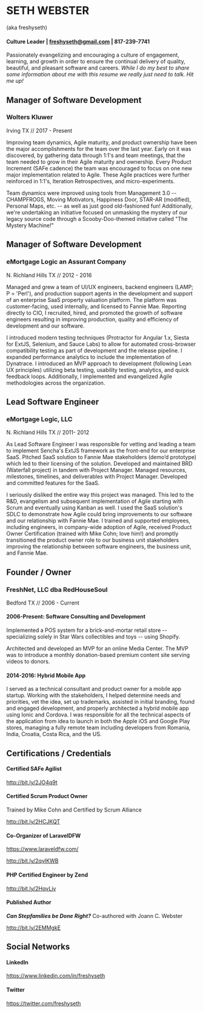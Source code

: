 # SETH WEBSTER
(aka freshyseth)
#### Culture Leader | [freshyseth@gmail.com](mailto:freshyseth@gmail.com) | 817-239-7741
Passionately evangelizing and encouraging a culture of engagement, learning, and growth in order to ensure the continual delivery of quality, beautiful, and pleasant software and careers. *While I do my best to share some information about me with this resume we really just need to talk. Hit me up!*

## Manager of Software Development
### Wolters Kluwer
Irving TX // 2017 - Present

Improving team dynamics, Agile maturity, and product ownership have been the major accomplishments for the team over the last year. Early on it was discovered, by gathering data through 1:1's and team meetings, that the team needed to grow in their Agile maturity and ownership. Every Product Increment (SAFe cadence) the team was encouraged to focus on one new major implementation related to Agile. These Agile practices were further reinforced in 1:1's, Iteration Retrospectives, and micro-experiments.

Team dynamics were improved using tools from Management 3.0 -- CHAMPFROGS, Moving Motivators, Happiness Door, STAR-AR (modified), Personal Maps, etc. -- as well as just good old-fashioned fun! Additionally, we're undertaking an initiative focused on unmasking the mystery of our legacy source code through a Scooby-Doo-themed initiative called "The Mystery Machine!"

## Manager of Software Development
### eMortgage Logic an Assurant Company
N. Richland Hills TX // 2012 - 2016

Managed and grew a team of UI/UX engineers, backend engineers (LAMP; P = 'Perl'), and production support agents in the development and support of an enterprise SaaS property valuation platform. The platform was customer-facing, used internally, and licensed to Fannie Mae. Reporting directly to CIO, I recruited, hired, and promoted the growth of software engineers resulting in improving production, quality and efficiency of development and our software.

I introduced modern testing techniques (Protractor for Angular 1.x, Siesta for ExtJS, Selenium, and Sauce Labs) to allow for automated cross-browser compatibility testing as part of development and the release pipeline. I expanded performance analytics to include the implementation of Dynatrace. I introduced an MVP approach to development (following Lean UX principles) utilizing beta testing, usability testing, analytics, and quick feedback loops. Additionally, I implemented and evangelized Agile methodologies across the organization.

## Lead Software Engineer
### eMortgage Logic, LLC
N. Richland Hills TX // 2011- 2012

As Lead Software Engineer I was responsible for vetting and leading a team to implement Sencha's ExtJS framework as the front-end for our enterprise SaaS. Pitched SaaS solution to Fannie Mae stakeholders (demo’d prototype) which led to their licensing of the solution. Developed and maintained BRD (Waterfall project) in tandem with Project Manager. Managed resources, milestones, timelines, and deliverables with Project Manager. Developed and committed features for the SaaS.

I seriously disliked the entire way this project was managed. This led to the R&D, evangelism and subsequent implementation of Agile starting with Scrum and eventually using Kanban as well. I used the SaaS solution's SDLC to demonstrate how Agile could bring improvements to our software and our relationship with Fannie Mae. I trained and supported employees, including engineers, in company-wide adoption of Agile, received Product Owner Certification (trained with Mike Cohn; love him!) and promptly transitioned the product owner role to our business unit stakeholders improving the relationship between software engineers, the business unit, and Fannie Mae.

## Founder / Owner
### FreshNet, LLC dba RedHouseSoul
Bedford TX // 2006 - Current

#### 2006-Present: Software Consulting and Development
Implemented a POS system for a brick-and-mortar retail store -- specializing solely in Star Wars collectibles and toys -- using Shopify.

Architected and developed an MVP for an online Media Center. The MVP was to introduce a monthly donation-based premium content site serving videos to donors.

#### 2014-2016: Hybrid Mobile App
I served as a technical consultant and product owner for a mobile app startup. Working with the stakeholders, I helped determine needs and priorities, vet the idea, set up trademarks, assisted in initial branding, found and engaged development, and properly architected a hybrid mobile app using Ionic and Cordova. I was responsible for all the technical aspects of the application from idea to launch in both the Apple iOS and Google Play stores, managing a fully remote team including developers from Romania, India, Croatia, Costa Rica, and the US.

## Certifications / Credentials
#### Certified SAFe Agilist
http://bit.ly/2JO4q9t

#### Certified Scrum Product Owner
Trained by Mike Cohn and Certified by Scrum Alliance

http://bit.ly/2HCJKQT

#### Co-Organizer of LaravelDFW
https://www.laraveldfw.com/

http://bit.ly/2qyIKWB

#### PHP Certified Engineer by Zend
http://bit.ly/2HqvLjv

#### Published Author
***Can Stepfamilies be Done Right?*** Co-authored with Joann C. Webster

http://bit.ly/2EMMgkE

## Social Networks
#### LinkedIn
https://www.linkedin.com/in/freshyseth
#### Twitter
https://twitter.com/freshyseth
